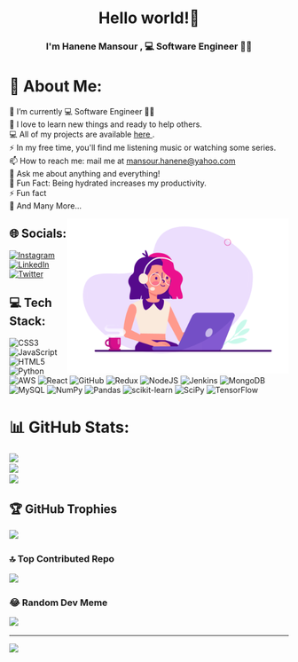 
<h1 align="center"> Hello world!👋 </h1>
<h3 align="center">I'm Hanene Mansour , 💻 Software Engineer 👨‍💻</h3>

<!--
**Hanene-Mansour/Hanene-Mansour** is a ✨ _special_ ✨ repository because its `README.md` (this file) appears on your GitHub profile.

Here are some ideas to get you started:

- 🔭 I’m currently working on ...
- 🌱 I’m currently learning ...
- 👯 I’m looking to collaborate on ...
- 🤔 I’m looking for help with ...
- 💬 Ask me about ...
- 📫 How to reach me: ...
- 😄 Pronouns: ...
- ⚡ Fun fact: ...
-->
# 💫 About Me:
🔭 I’m currently 💻 Software Engineer 👨‍💻<br>🌱 I love to learn new things and ready to help others.<br>💻 All of my projects are available [here ](https://github.com/Hanene-Mansour?tab=repositories) .<br>⚡ In my free time, you'll find me listening music or watching some series.<br>📫 How to reach me: mail me at [‎mansour.hanene@​yahoo.com](mansour.hanene@​yahoo.com) <br>💬 Ask me about anything and everything!<br>🎨 Fun Fact: Being hydrated increases my productivity.<br>⚡ Fun fact<br>👯 And Many More...

<img align="right" alt="GIF" src="https://github.com/Hanene-Mansour/Hanene-Mansour/blob/main/web_animated_HANENE.gif" width="400px" />

## 🌐 Socials:
[![Instagram](https://img.shields.io/badge/Instagram-%23E4405F.svg?logo=Instagram&logoColor=white)](https://instagram.com/hanenemr) [![LinkedIn](https://img.shields.io/badge/LinkedIn-%230077B5.svg?logo=linkedin&logoColor=white)](https://linkedin.com/in/hanene-mansour) [![Twitter](https://img.shields.io/badge/Twitter-%231DA1F2.svg?logo=Twitter&logoColor=white)](https://twitter.com/HaneneHa339) 

## 💻 Tech Stack:
![CSS3](https://img.shields.io/badge/css3-%231572B6.svg?style=flat-square&logo=css3&logoColor=white) ![JavaScript](https://img.shields.io/badge/javascript-%23323330.svg?style=flat-square&logo=javascript&logoColor=%23F7DF1E) ![HTML5](https://img.shields.io/badge/html5-%23E34F26.svg?style=flat-square&logo=html5&logoColor=white) ![Python](https://img.shields.io/badge/python-3670A0?style=flat-square&logo=python&logoColor=ffdd54) ![AWS](https://img.shields.io/badge/AWS-%23FF9900.svg?style=flat-square&logo=amazon-aws&logoColor=white) ![React](https://img.shields.io/badge/react-%2320232a.svg?style=flat-square&logo=react&logoColor=%2361DAFB) ![GitHub](https://img.shields.io/badge/GitHub-%23121011.svg?style=flat-square&logo=github&logoColor=white) ![Redux](https://img.shields.io/badge/redux-%23593d88.svg?style=flat-square&logo=redux&logoColor=white) ![NodeJS](https://img.shields.io/badge/node.js-6DA55F?style=flat-square&logo=node.js&logoColor=white) ![Jenkins](https://img.shields.io/badge/jenkins-%232C5263.svg?style=flat-square&logo=jenkins&logoColor=white) ![MongoDB](https://img.shields.io/badge/MongoDB-%234ea94b.svg?style=flat-square&logo=mongodb&logoColor=white) ![MySQL](https://img.shields.io/badge/mysql-%2300f.svg?style=flat-square&logo=mysql&logoColor=white) ![NumPy](https://img.shields.io/badge/numpy-%23013243.svg?style=flat-square&logo=numpy&logoColor=white) ![Pandas](https://img.shields.io/badge/pandas-%23150458.svg?style=flat-square&logo=pandas&logoColor=white) ![scikit-learn](https://img.shields.io/badge/scikit--learn-%23F7931E.svg?style=flat-square&logo=scikit-learn&logoColor=white) ![SciPy](https://img.shields.io/badge/SciPy-%230C55A5.svg?style=flat-square&logo=scipy&logoColor=%white) ![TensorFlow](https://img.shields.io/badge/TensorFlow-%23FF6F00.svg?style=flat-square&logo=TensorFlow&logoColor=white)
# 📊 GitHub Stats:
![](https://github-readme-stats.vercel.app/api?username=Hanene-Mansour&theme=default&hide_border=false&include_all_commits=true&count_private=false)<br/>
![](https://github-readme-streak-stats.herokuapp.com/?user=Hanene-Mansour&theme=default&hide_border=false)<br/>
![](https://github-readme-stats.vercel.app/api/top-langs/?username=Hanene-Mansour&theme=default&hide_border=false&include_all_commits=true&count_private=false&layout=compact)

## 🏆 GitHub Trophies
![](https://github-profile-trophy.vercel.app/?username=Hanene-Mansour&theme=radical&no-frame=false&no-bg=true&margin-w=4)

### 🔝 Top Contributed Repo
![](https://github-contributor-stats.vercel.app/api?username=Hanene-Mansour&limit=5&theme=darkhub&combine_all_yearly_contributions=true)

### 😂 Random Dev Meme
<img src='https://randommeme-five.vercel.app/' style="height: 400px;"/>

---
[![](https://visitcount.itsvg.in/api?id=Hanene-Mansour&icon=3&color=4)](https://visitcount.itsvg.in)

<!-- Proudly created with GPRM ( https://gprm.itsvg.in ) -->
